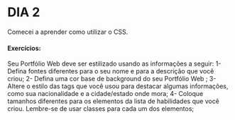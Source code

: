 # DIA 2

Comecei a aprender como utilizar o CSS.

#### Exercícios:
Seu Portfólio Web deve ser estilizado usando as informações a seguir:
1- Defina fontes diferentes para o seu nome e para a descrição que você criou;
2- Defina uma cor base de background do seu Portfólio Web ;
3- Altere o estilo das tags que você usou para destacar algumas informações, como sua nacionalidade e a cidade/estado onde mora;
4- Coloque tamanhos diferentes para os elementos da lista de habilidades que você criou.    Lembre-se de usar classes para cada um dos elementos;
